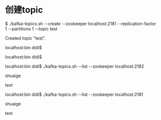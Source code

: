 # 创建topic





$ ./kafka-topics.sh --create --zookeeper localhost:2181 --replication-factor 1 --partitions 1 --topic test

Created topic "test".

localhost:bin didi$

localhost:bin didi$

localhost:bin didi$ ./kafka-topics.sh --list --zookeeper localhost:2182

shuaige

test

localhost:bin didi$ ./kafka-topics.sh --list --zookeeper localhost:2181

shuaige

test







